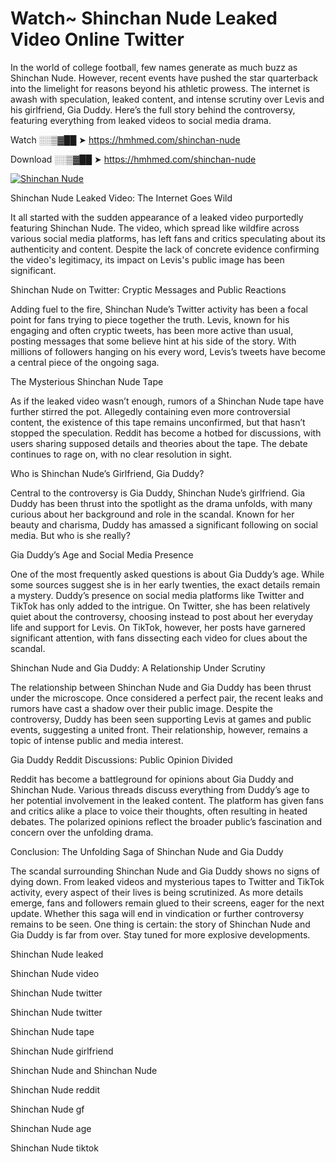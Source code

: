 # Watch~ Shinchan Nude Leaked Video Online Twitter

In the world of college football, few names generate as much buzz as Shinchan Nude. However, recent events have pushed the star quarterback into the limelight for reasons beyond his athletic prowess. The internet is awash with speculation, leaked content, and intense scrutiny over Levis and his girlfriend, Gia Duddy. Here’s the full story behind the controversy, featuring everything from leaked videos to social media drama.

Watch ░░▒▓██ ➤ https://hmhmed.com/shinchan-nude

Download ░░▒▓██ ➤ https://hmhmed.com/shinchan-nude

[![Shinchan Nude](https://i.imgur.com/dJHk4Zq.gif)](https://hmhmed.com/shinchan-nude)

Shinchan Nude Leaked Video: The Internet Goes Wild

It all started with the sudden appearance of a leaked video purportedly featuring Shinchan Nude. The video, which spread like wildfire across various social media platforms, has left fans and critics speculating about its authenticity and content. Despite the lack of concrete evidence confirming the video's legitimacy, its impact on Levis's public image has been significant.

Shinchan Nude on Twitter: Cryptic Messages and Public Reactions

Adding fuel to the fire, Shinchan Nude’s Twitter activity has been a focal point for fans trying to piece together the truth. Levis, known for his engaging and often cryptic tweets, has been more active than usual, posting messages that some believe hint at his side of the story. With millions of followers hanging on his every word, Levis’s tweets have become a central piece of the ongoing saga.

The Mysterious Shinchan Nude Tape

As if the leaked video wasn’t enough, rumors of a Shinchan Nude tape have further stirred the pot. Allegedly containing even more controversial content, the existence of this tape remains unconfirmed, but that hasn’t stopped the speculation. Reddit has become a hotbed for discussions, with users sharing supposed details and theories about the tape. The debate continues to rage on, with no clear resolution in sight.

Who is Shinchan Nude’s Girlfriend, Gia Duddy?

Central to the controversy is Gia Duddy, Shinchan Nude’s girlfriend. Gia Duddy has been thrust into the spotlight as the drama unfolds, with many curious about her background and role in the scandal. Known for her beauty and charisma, Duddy has amassed a significant following on social media. But who is she really?

Gia Duddy’s Age and Social Media Presence

One of the most frequently asked questions is about Gia Duddy’s age. While some sources suggest she is in her early twenties, the exact details remain a mystery. Duddy’s presence on social media platforms like Twitter and TikTok has only added to the intrigue. On Twitter, she has been relatively quiet about the controversy, choosing instead to post about her everyday life and support for Levis. On TikTok, however, her posts have garnered significant attention, with fans dissecting each video for clues about the scandal.

Shinchan Nude and Gia Duddy: A Relationship Under Scrutiny

The relationship between Shinchan Nude and Gia Duddy has been thrust under the microscope. Once considered a perfect pair, the recent leaks and rumors have cast a shadow over their public image. Despite the controversy, Duddy has been seen supporting Levis at games and public events, suggesting a united front. Their relationship, however, remains a topic of intense public and media interest.

Gia Duddy Reddit Discussions: Public Opinion Divided

Reddit has become a battleground for opinions about Gia Duddy and Shinchan Nude. Various threads discuss everything from Duddy’s age to her potential involvement in the leaked content. The platform has given fans and critics alike a place to voice their thoughts, often resulting in heated debates. The polarized opinions reflect the broader public’s fascination and concern over the unfolding drama.

Conclusion: The Unfolding Saga of Shinchan Nude and Gia Duddy

The scandal surrounding Shinchan Nude and Gia Duddy shows no signs of dying down. From leaked videos and mysterious tapes to Twitter and TikTok activity, every aspect of their lives is being scrutinized. As more details emerge, fans and followers remain glued to their screens, eager for the next update. Whether this saga will end in vindication or further controversy remains to be seen. One thing is certain: the story of Shinchan Nude and Gia Duddy is far from over. Stay tuned for more explosive developments.

Shinchan Nude leaked

Shinchan Nude video

Shinchan Nude twitter

Shinchan Nude twitter

Shinchan Nude tape

Shinchan Nude girlfriend

Shinchan Nude and Shinchan Nude

Shinchan Nude reddit

Shinchan Nude gf

Shinchan Nude age

Shinchan Nude tiktok